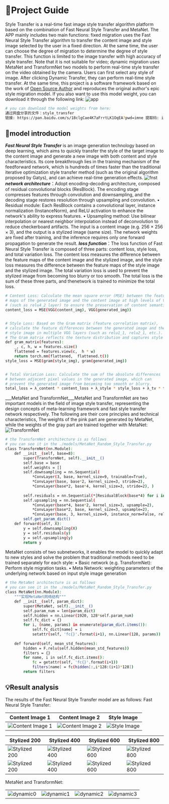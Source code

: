 # 🚀Project Guide

Style Transfer is a real-time fast image style transfer algorithm platform based on the combination of Fast Neural Style Transfer and MetaNet. The APP mainly includes two main functions: fixed migration uses the Fast Neural Style Transfer algorithm to transfer the content image and style image selected by the user in a fixed direction. At the same time, the user can choose the degree of migration to determine the degree of style transfer. This function is limited to the image transfer with high accuracy of style transfer. Note that it is not suitable for video; dynamic migration uses MetaNet and TransformNet two models to perform real-time style transfer on the video obtained by the camera. Users can first select any style of image. After clicking Dynamic Transfer, they can perform real-time style transfer. At the same time, this project is a software framework based on the work of [Open Source Author](https://github.com/CortexFoundation/StyleTransferTrilogy) and reproduces the original author's epic style migration model. If you also want to use this model weight, you can download it through the following link:
![app](assets/app.jpg)

```bash
# you can download the model weights from here:
通过网盘分享的文件：style_transfer
链接: https://pan.baidu.com/s/18clgCae4K7aFrrtLK1OqEA?pwd=imne 提取码: imne
```

## 🎉model introduction

___Fast Neural Style Transfer___ is an image generation technology based on deep learning, which aims to quickly transfer the style of the target image to the content image and generate a new image with both content and style characteristics. Its core breakthrough lies in the training mechanism of the feedforward network, which is hundreds of times faster than the traditional iterative optimization style transfer method (such as the original algorithm proposed by Gatys), and can achieve real-time generation effects.
![fnst](assets/model/fnst.jpg)
___network architecture___：Adopt encoding-decoding architecture, composed of residual convolutional blocks (ResBlock). The encoding stage compresses features through convolution and downsampling, and the decoding stage restores resolution through upsampling and convolution.
• Residual module: Each ResBlock contains a convolutional layer, instance normalization (InstanceNorm), and ReLU activation to enhance the network's ability to express features.
• Upsampling method: Use bilinear interpolation or nearest neighbor interpolation instead of deconvolution to reduce checkerboard artifacts.
The input is a content image (e.g. 256 × 256 × 3), and the output is a stylized image (same size). The network weights are fixed after training, and the inference requires only one forward propagation to generate the result.
___loss function___：The loss function of Fast Neural Style Transfer is composed of three parts: content loss, style loss, and total variation loss. The content loss measures the difference between the feature maps of the content image and the stylized image, and the style loss measures the difference between the feature maps of the style image and the stylized image. The total variation loss is used to prevent the stylized image from becoming too blurry or too smooth. The total loss is the sum of these three parts, and thenetwork is trained to minimize the total loss.

```bash
# Content Loss: Calculate the mean square error (MSE) between the feature 
# maps of the generated image and the content image at high levels of VGG 
# (such as relu4_2 layer) to ensure the preservation of content semantics.
content_loss = MSE(VGG(content_img), VGG(generated_img))  


# Style Loss: Based on the Gram matrix (feature correlation matrix), 
# calculate the feature differences between the generated image and the 
# style image in multiple VGG layers (such as relu1_1, relu2_1, etc.). 
# The Gram matrix reflects the texture distribution and captures style features.
def gram_matrix(features):
    _, c, h, w = features.size() 
    flattened = features.view(c,  h * w)
    return torch.mm(flattened,  flattened.t())
style_loss = MSE(gram(style_img), gram(generated_img))


# Total Variation Loss: Calculate the sum of the absolute differences 
# between adjacent pixel values in the generated image, which can 
# prevent the generated image from becoming too smooth or blurry.
total_loss = λ_content * content_loss + λ_style * style_loss + λ_tv * tv_loss  
```

___MetaNet and TransformNet___MetaNet and TransformNet are two important models in the field of image style transfer, representing the design concepts of meta-learning framework and fast style transfer network respectively. The following are their core principles and technical characteristics, The weights of the pink part are generated by MetaNet, while the weights of the gray part are trained together with MetaNet:
![TransformNet](assets/model/transformnet.jpg)

```bash
# the TransformNet architecture is as follows
# you can see it in the ./models/MetaNet_Random_Style_Transfer.py
class TransformNet(nn.Module):
    def __init__(self, base=8):
        super(TransformNet, self).__init__()
        self.base = base
        self.weights = []
        self.downsampling = nn.Sequential(
            *ConvLayer(3, base, kernel_size=9, trainable=True), 
            *ConvLayer(base, base*2, kernel_size=3, stride=2), 
            *ConvLayer(base*2, base*4, kernel_size=3, stride=2), )
        
        self.residuals = nn.Sequential(*[ResidualBlock(base*4) for i in range(5)])
        self.upsampling = nn.Sequential(
            *ConvLayer(base*4, base*2, kernel_size=3, upsample=2),
            *ConvLayer(base*2, base, kernel_size=3, upsample=2),
            *ConvLayer(base, 3, kernel_size=9, instance_norm=False, relu=False, trainable=True),)
        self.get_param_dict()
    def forward(self, X):
        y = self.downsampling(X)
        y = self.residuals(y)
        y = self.upsampling(y)
        return y
```

MetaNet consists of two subnetworks, it enables the model to quickly adapt to new styles and solve the problem that traditional methods need to be trained separately for each style:
• Basic network (e.g. TransformNet): Perform style migration tasks.
• Meta Network: weighting parameters of the underlying network based on input style image generation

```bash
# the MetaNet architecture is as follows
# you can see it in the ./models/MetaNet_Random_Style_Transfer.py
class MetaNet(nn.Module):
    """实现MetaNet网络结构"""
    def __init__(self, param_dict):
        super(MetaNet, self).__init__()
        self.param_num = len(param_dict)
        self.hidden = nn.Linear(1920, 128*self.param_num)
        self.fc_dict = {}
        for i, (name, params) in enumerate(param_dict.items()):
            self.fc_dict[name] = i
            setattr(self, 'fc{}'.format(i+1), nn.Linear(128, params))
    
    def forward(self, mean_std_features):
        hidden = F.relu(self.hidden(mean_std_features))
        filters = {}
        for name, i in self.fc_dict.items():
            fc = getattr(self, 'fc{}'.format(i+1))
            filters[name] = fc(hidden[:,i*128:(i+1)*128])
        return filters
```

## 💡Result analysis

The results of the Fast Neural Style Transfer model are as follows:
Fast Neural Style Transfer:

| Content Image 1 | Content Image 2 | Style Image |
|----------------|-----------------|--------------|
| ![Content Image 1](content_image/content_2.jpg) | ![Content Image 2](content_image/content_3.jpg) | ![Style Image](style_image/style_2.jpg) |

| Stylized 200 | Stylized 400 | Stylized 600 | Stylized 800 |
| ------------- | ------------- | ------------- | ------------- |
| ![Stylized 200](assets/fnst/transfered_200.jpg) | ![Stylized 400](assets/fnst/transfered_400.jpg) | ![Stylized 600](assets/fnst/transfered_600.jpg) | ![Stylized 800](assets/fnst/transfered_800.jpg) |
| ![Stylized 200](assets/fnst/transfered0_200.jpg) | ![Stylized 400](assets/fnst/transfered0_400.jpg) | ![Stylized 600](assets/fnst/transfered0_600.jpg) | ![Stylized 800](assets/fnst/transfered0_800.jpg) |

MetaNet and TransformNet:

|  |  |  |  |
| ------------- | ------------- | ------------- |  ------------- |
| ![dynamic0](assets/metanet/dynamic0.jpg) | ![dynamic1](assets/metanet/dynamic1.jpg) | ![dynamic2](assets/metanet/dynamic2.jpg) | ![dynamic3](assets/metanet/dynamic4.jpg) |
